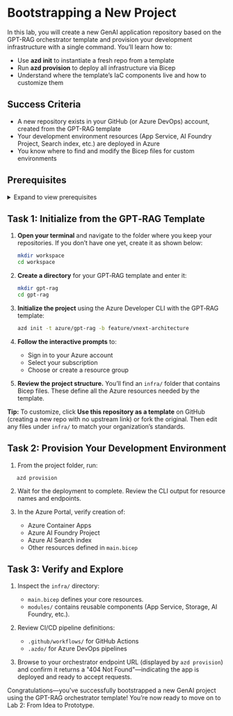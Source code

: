 # Bootstrapping a New Project

In this lab, you will create a new GenAI application repository based on the GPT-RAG orchestrator template and provision your development infrastructure with a single command. You’ll learn how to:

- Use **azd init** to instantiate a fresh repo from a template  
- Run **azd provision** to deploy all infrastructure via Bicep  
- Understand where the template’s IaC components live and how to customize them  



## Success Criteria

- A new repository exists in your GitHub (or Azure DevOps) account, created from the GPT-RAG template  
- Your development environment resources (App Service, AI Foundry Project, Search index, etc.) are deployed in Azure  
- You know where to find and modify the Bicep files for custom environments  


## Prerequisites

<details markdown="block">
<summary>Expand to view prerequisites</summary>

To deploy this template, you need:

* An Azure subscription.
* An Azure user with **Contributor** and **User Access Admin** permissions on the target resource group.

In addition, the machine or environment used for deployment should have:

- Azure Developer CLI: [Install azd](https://learn.microsoft.com/en-us/azure/developer/azure-developer-cli/install-azd)
- PowerShell 7+ (Windows only): [Install PowerShell](https://learn.microsoft.com/en-us/powershell/scripting/install/installing-powershell-on-windows?view=powershell-7.4#installing-the-msi-package)
- Git: [Download Git](https://git-scm.com/downloads)
- Python 3.12: [Download Python](https://www.python.org/downloads/release/python-3120/)
- An Azure AI Services resource created or agreement to Responsible AI terms in the portal

Note: To run the deployment automation lab, you need a Service Principal with Contributor or Owner permissions on your subscription.

</details>

## Task 1: Initialize from the GPT‑RAG Template

1. **Open your terminal** and navigate to the folder where you keep your repositories. If you don’t have one yet, create it as shown below:

   ```bash
   mkdir workspace
   cd workspace
   ```

2. **Create a directory** for your GPT‑RAG template and enter it:

   ```bash
   mkdir gpt-rag
   cd gpt-rag
   ```

3. **Initialize the project** using the Azure Developer CLI with the GPT‑RAG template:

   ```bash
   azd init -t azure/gpt-rag -b feature/vnext-architecture
   ```

4. **Follow the interactive prompts** to:

   * Sign in to your Azure account
   * Select your subscription
   * Choose or create a resource group

5. **Review the project structure.** You’ll find an `infra/` folder that contains Bicep files. These define all the Azure resources needed by the template.

**Tip:** To customize, click **Use this repository as a template** on GitHub (creating a new repo with no upstream link) or fork the original. Then edit any files under `infra/` to match your organization’s standards.

## Task 2: Provision Your Development Environment

1. From the project folder, run:  

```
   azd provision  
```

2. Wait for the deployment to complete. Review the CLI output for resource names and endpoints.  

3. In the Azure Portal, verify creation of:  
   - Azure Container Apps  
   - Azure AI Foundry Project  
   - Azure AI Search index  
   - Other resources defined in `main.bicep`

## Task 3: Verify and Explore

1. Inspect the `infra/` directory:  
   - `main.bicep` defines your core resources.  
   - `modules/` contains reusable components (App Service, Storage, AI Foundry, etc.).  

2. Review CI/CD pipeline definitions:  
   - `.github/workflows/` for GitHub Actions  
   - `.azdo/` for Azure DevOps pipelines  

3. Browse to your orchestrator endpoint URL (displayed by `azd provision`) and confirm it returns a "404 Not Found"—indicating the app is deployed and ready to accept requests.

Congratulations—you've successfully bootstrapped a new GenAI project using the GPT-RAG orchestrator template! You’re now ready to move on to Lab 2: From Idea to Prototype.